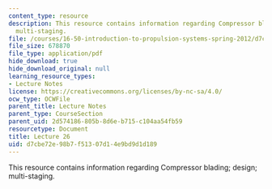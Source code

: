 ```yaml
---
content_type: resource
description: This resource contains information regarding Compressor blading; design;
  multi-staging.
file: /courses/16-50-introduction-to-propulsion-systems-spring-2012/d7cbe72e98b7f51307d14e9bd9d1d189_MIT16_50S12_lec26.pdf
file_size: 678870
file_type: application/pdf
hide_download: true
hide_download_original: null
learning_resource_types:
- Lecture Notes
license: https://creativecommons.org/licenses/by-nc-sa/4.0/
ocw_type: OCWFile
parent_title: Lecture Notes
parent_type: CourseSection
parent_uid: 2d574186-805b-8d6e-b715-c104aa54fb59
resourcetype: Document
title: Lecture 26
uid: d7cbe72e-98b7-f513-07d1-4e9bd9d1d189
---
```

This resource contains information regarding Compressor blading; design; multi-staging.